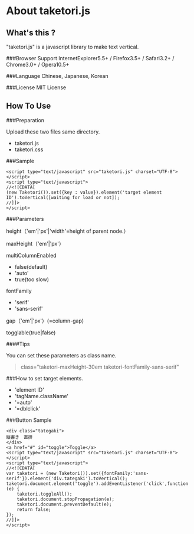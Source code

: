About taketori.js
===============

What's this ?
----------------

"taketori.js" is a javascript library to make text vertical.

###Browser Support
InternetExplorer5.5+ / Firefox3.5+ / Safari3.2+ / Chrome3.0+ / Opera10.5+

###Language
Chinese, Japanese, Korean

###License
MIT License

How To Use
---------------

###Preparation

Upload these two files same directory.

* taketori.js
* taketori.css

###Sample

	<script type="text/javascript" src="taketori.js" charset="UTF-8"></script>
	<script type="text/javascript">
	//<![CDATA[
	(new Taketori()).set({key : value}).element('target element ID').toVertical([waiting for load or not]);
	//]]>
	</script>

###Parameters

height（'em'|'px'|'width'=height of parent node.）

maxHeight（'em'|'px'）

multiColumnEnabled

* false(default)
* 'auto'
* true(too slow)

fontFamily

* 'serif'
* 'sans-serif'

gap（'em'|'px'）(=column-gap)

togglable(true|false)

####Tips

You can set these parameters as class name.

> class="taketori-maxHeight-30em taketori-fontFamily-sans-serif"

###How to set target elements.

* 'element ID'
* 'tagName.className'
* '=auto'
* '=dblclick'

###Button Sample

	<div class="tategaki">
	縦書き　直排
	</div>
	<a href="#" id="toggle">Toggle</a>
	<script type="text/javascript" src="taketori.js" charset="UTF-8"></script>
	<script type="text/javascript">
	//<![CDATA[
	var taketori = (new Taketori()).set({fontFamily:'sans-serif'}).element('div.tategaki').toVertical();
	taketori.document.element('toggle').addEventListener('click',function (e) {
		taketori.toggleAll();
		taketori.document.stopPropagation(e);
		taketori.document.preventDefault(e);
		return false;
	});
	//]]>
	</script>

